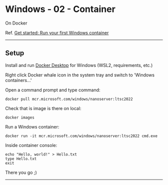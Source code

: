 # Windows - 02 - Container

On Docker

Ref. [Get started: Run your first Windows container](https://learn.microsoft.com/en-us/virtualization/windowscontainers/quick-start/run-your-first-container)

---

## Setup

Install and run [Docker Desktop](https://www.docker.com/) for Windows (WSL2, requirements, etc.)

Right click Docker whale icon in the system tray and switch to 'Windows containers...'

Open a command prompt and type command:

```console
docker pull mcr.microsoft.com/windows/nanoserver:ltsc2022
```

Check that is image is there on local:

```console
docker images
```

Run a Windows container:

```console
docker run -it mcr.microsoft.com/windows/nanoserver:ltsc2022 cmd.exe
```

Inside container console:

```console
echo "Hello, world!" > Hello.txt
type Hello.txt
exit
```

There you go ;)

---
